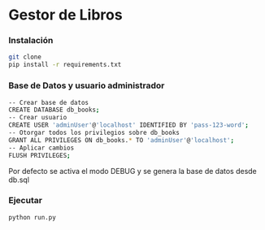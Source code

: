 # Gestor de Libros

### Instalación
```bash
git clone 
pip install -r requirements.txt
```

### Base de Datos y usuario administrador
```bash
-- Crear base de datos
CREATE DATABASE db_books;
-- Crear usuario
CREATE USER 'adminUser'@'localhost' IDENTIFIED BY 'pass-123-word';
-- Otorgar todos los privilegios sobre db_books
GRANT ALL PRIVILEGES ON db_books.* TO 'adminUser'@'localhost';
-- Aplicar cambios
FLUSH PRIVILEGES;
```
Por defecto se activa el modo DEBUG y se genera la base de datos desde db.sql

### Ejecutar
```bash
python run.py
```